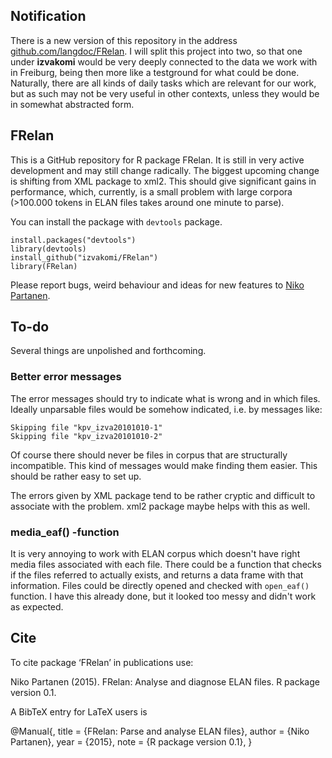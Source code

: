 ## Notification

There is a new version of this repository in the address [github.com/langdoc/FRelan](http://github.com/langdoc/FRelan). I will split this project into two, so that one under **izvakomi** would be very deeply connected to the data we work with in Freiburg, being then more like a testground for what could be done. Naturally, there are all kinds of daily tasks which are relevant for our work, but as such may not be very useful in other contexts, unless they would be in somewhat abstracted form.

## FRelan

This is a GitHub repository for R package FRelan. It is still in very active development and may still change radically. The biggest upcoming change is shifting from XML package to xml2. This should give significant gains in performance, which, currently, is a small problem with large corpora (>100.000 tokens in ELAN files takes around one minute to parse).

You can install the package with `devtools` package.

    install.packages("devtools")
    library(devtools)
    install_github("izvakomi/FRelan")
    library(FRelan)

Please report bugs, weird behaviour and ideas for new features to [Niko Partanen](nikotapiopartanen@gmail.com).

## To-do

Several things are unpolished and forthcoming.

### Better error messages

The error messages should try to indicate what is wrong and in which files. Ideally unparsable files would be somehow indicated, i.e. by messages like:

    Skipping file "kpv_izva20101010-1"
    Skipping file "kpv_izva20101010-2"

Of course there should never be files in corpus that are structurally incompatible. This kind of messages would make finding them easier. This should be rather easy to set up.

The errors given by XML package tend to be rather cryptic and difficult to associate with the problem. xml2 package maybe helps with this as well.

### media_eaf() -function

It is very annoying to work with ELAN corpus which doesn't have right media files associated with each file. There could be a function that checks if the files referred to actually exists, and returns a data frame with that information. Files could be directly opened and checked with `open_eaf()` function. I have this already done, but it looked too messy and didn't work as expected. 

## Cite

To cite package ‘FRelan’ in publications use:

  Niko Partanen (2015). FRelan: Analyse and diagnose ELAN files. R package version 0.1.

A BibTeX entry for LaTeX users is

  @Manual{,
    title = {FRelan: Parse and analyse ELAN files},
    author = {Niko Partanen},
    year = {2015},
    note = {R package version 0.1},
  }
